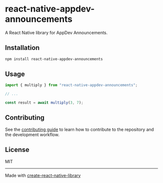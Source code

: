 # react-native-appdev-announcements

A React Native library for AppDev Announcements.

## Installation

```sh
npm install react-native-appdev-announcements
```

## Usage

```js
import { multiply } from "react-native-appdev-announcements";

// ...

const result = await multiply(3, 7);
```

## Contributing

See the [contributing guide](CONTRIBUTING.md) to learn how to contribute to the repository and the development workflow.

## License

MIT

---

Made with [create-react-native-library](https://github.com/callstack/react-native-builder-bob)
